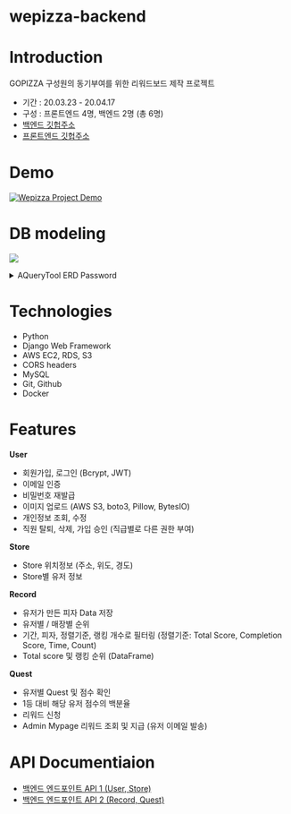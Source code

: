 # wepizza-backend

# Introduction
GOPIZZA 구성원의 동기부여를 위한 리워드보드 제작 프로젝트
- 기간 : 20.03.23 - 20.04.17
- 구성 : 프론트엔드 4명, 백엔드 2명 (총 6명)
- [백엔드 깃헙주소](https://github.com/hong-dev/wepizza-backend)
- [프론트엔드 깃헙주소](https://github.com/akiakma/gopizza)

# Demo
[![Wepizza Project Demo](https://user-images.githubusercontent.com/53142539/79745781-deaabb80-8343-11ea-994d-000d35c37b4a.png)](https://youtu.be/RD1Ucct_ahg)

# DB modeling
[![](https://images.velog.io/images/k904808/post/7075edfc-b073-4602-9102-816cd533cb08/image.png)](https://aquerytool.com:443/aquerymain/index/?rurl=4f526639-8448-4975-801c-848ca8c62a2c)
<details>
  <summary>AQueryTool ERD Password</summary>
[ 01w7qb ]
</details>

# Technologies
- Python
- Django Web Framework
- AWS EC2, RDS, S3
- CORS headers
- MySQL
- Git, Github
- Docker
&nbsp;
&nbsp;

# Features
**User**
- 회원가입, 로그인 (Bcrypt, JWT)
- 이메일 인증
- 비밀번호 재발급
- 이미지 업로드 (AWS S3, boto3, Pillow, BytesIO)
- 개인정보 조회, 수정
- 직원 탈퇴, 삭제, 가입 승인 (직급별로 다른 권한 부여)
&nbsp;

**Store**
- Store 위치정보 (주소, 위도, 경도)
- Store별 유저 정보
&nbsp;

**Record**
- 유저가 만든 피자 Data 저장
- 유저별 / 매장별 순위
- 기간, 피자, 정렬기준, 랭킹 개수로 필터링
  (정렬기준: Total Score, Completion Score, Time, Count)
- Total score 및 랭킹 순위 (DataFrame)
&nbsp;

**Quest**
- 유저별 Quest 및 점수 확인
- 1등 대비 해당 유저 점수의 백분율
- 리워드 신청
- Admin Mypage 리워드 조회 및 지급 (유저 이메일 발송)
&nbsp;

# API Documentiaion
- [백엔드 엔드포인트 API 1 (User, Store)](https://documenter.getpostman.com/view/10398655/SzezbB9y?version=latest)
- [백엔드 엔드포인트 API 2 (Record, Quest)](https://documenter.getpostman.com/view/10398655/Szf6Wnsu?version=latest)
&nbsp;
&nbsp;
